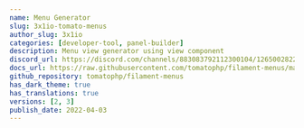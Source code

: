 ```yaml
---
name: Menu Generator
slug: 3x1io-tomato-menus
author_slug: 3x1io
categories: [developer-tool, panel-builder]
description: Menu view generator using view component
discord_url: https://discord.com/channels/883083792112300104/1265002822605344871
docs_url: https://raw.githubusercontent.com/tomatophp/filament-menus/master/README.md
github_repository: tomatophp/filament-menus
has_dark_theme: true
has_translations: true
versions: [2, 3]
publish_date: 2022-04-03
---
```

